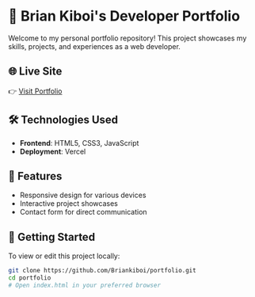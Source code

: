 # 💼 Brian Kiboi's Developer Portfolio

Welcome to my personal portfolio repository! This project showcases my skills, projects, and experiences as a web developer.

## 🌐 Live Site
👉 [Visit Portfolio](https://portfolio-two-kohl-52.vercel.app)

## 🛠️ Technologies Used
- **Frontend**: HTML5, CSS3, JavaScript
- **Deployment**: Vercel

## 📸 Features
- Responsive design for various devices
- Interactive project showcases
- Contact form for direct communication

## 📂 Getting Started
To view or edit this project locally:

```bash
git clone https://github.com/Briankiboi/portfolio.git
cd portfolio
# Open index.html in your preferred browser
